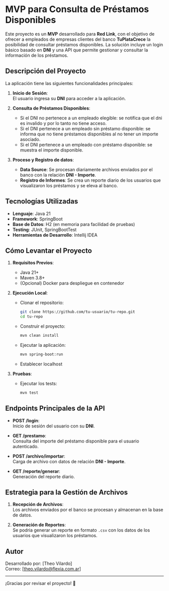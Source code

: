 # MVP para Consulta de Préstamos Disponibles

Este proyecto es un **MVP** desarrollado para **Red Link**, con el objetivo de ofrecer a empleados de empresas clientes del banco **TuPlataCrece** la posibilidad de consultar préstamos disponibles. La solución incluye un login básico basado en **DNI** y una API que permite gestionar y consultar la información de los préstamos.

## **Descripción del Proyecto**

La aplicación tiene las siguientes funcionalidades principales:

1. **Inicio de Sesión**:  
   El usuario ingresa su **DNI** para acceder a la aplicación.

2. **Consulta de Préstamos Disponibles**:  
   - Si el DNI no pertenece a un empleado elegible: se notifica que el dni es invalido y por lo tanto no tiene acceso.  
   - Si el DNI pertenece a un empleado sin préstamo disponible: se informa que no tiene préstamos disponibles al no tener un importe asociado.  
   - Si el DNI pertenece a un empleado con préstamo disponible: se muestra el importe disponible.

3. **Proceso y Registro de datos**:  
   - **Data Source**: Se procesan diariamente archivos enviados por el banco con la relación **DNI - Importe**.  
   - **Registro de Informes**: Se crea un reporte diario de los usuarios que visualizaron los préstamos y se eleva al banco.

## **Tecnologías Utilizadas**

- **Lenguaje**: Java 21  
- **Framework**: SpringBoot 
- **Base de Datos**: H2 (en memoria para facilidad de pruebas)  
- **Testing**: JUnit, SpringBootTest
- **Herramientas de Desarrollo**: Intellij IDEA

## **Cómo Levantar el Proyecto**

1. **Requisitos Previos**:
   - Java 21+
   - Maven 3.8+
   - (Opcional) Docker para despliegue en contenedor

2. **Ejecución Local**:
   - Clonar el repositorio:
     ```bash
     git clone https://github.com/tu-usuario/tu-repo.git
     cd tu-repo
     ```
   - Construir el proyecto:
     ```bash
     mvn clean install
     ```
   - Ejecutar la aplicación:
     ```bash
     mvn spring-boot:run
     ```
   - Establecer localhost

3. **Pruebas**:
   - Ejecutar los tests:
     ```bash
     mvn test
     ```

## **Endpoints Principales de la API**

- **POST /login**:  
  Inicio de sesión del usuario con su **DNI**.  

- **GET /prestamo**:  
  Consulta del importe del préstamo disponible para el usuario autenticado.  

- **POST /archivo/importar**:  
  Carga de archivo con datos de relación **DNI - Importe**.  

- **GET /reporte/generar**:  
  Generación del reporte diario.

## **Estrategia para la Gestión de Archivos**

1. **Recepción de Archivos**:  
   Los archivos enviados por el banco se procesan y almacenan en la base de datos.  

2. **Generación de Reportes**:  
   Se podria generar un reporte en formato `.csv` con los datos de los usuarios que visualizaron los préstamos.

## **Autor**

Desarrollado por: [Theo Vilardo]  
Correo: [theo.vilardo@flexia.com.ar]  

---

¡Gracias por revisar el proyecto! 🚀
